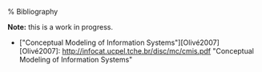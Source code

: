 % Bibliography

__Note:__ this is a work in progress.

* ["Conceptual Modeling of Information Systems"][Olivé2007]
[Olivé2007]: http://infocat.ucpel.tche.br/disc/mc/cmis.pdf "Conceptual Modeling of Information Systems"



